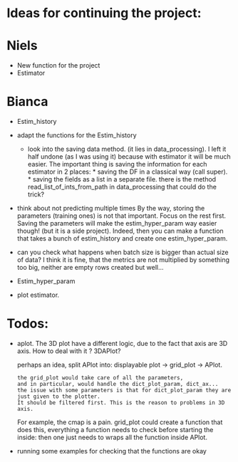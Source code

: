 # Ideas for continuing the project:

# Niels
* New function for the project
* Estimator


# Bianca
* Estim_history
* adapt the functions for the Estim_history  
    * look into the saving data method. (it lies in data_processing).
      I left it half undone (as I was using it) because with estimator it will be much easier.
      The important thing is saving the information for each estimator in 2 places: 
            * saving the DF in a classical way (call super).
            * saving the fields as a list in a separate file.
      there is the method read_list_of_ints_from_path in data_processing that could do the trick?
* think about not predicting multiple times
By the way, storing the parameters (training ones) is not that important. 
  Focus on the rest first. 
  Saving the parameters will make the estim_hyper_param way easier though! 
  (but it is a side project).
  Indeed, then you can make a function that takes 
  a bunch of estim_history and create one estim_hyper_param.
  
* can you check what happens when batch size is bigger than actual size of data? 
  I think it is fine, that the metrics are not multiplied by something too big, 
  neither are empty rows created but well...


* Estim_hyper_param
* plot estimator. 


# Todos:
* aplot. The 3D plot have a different logic, due to the fact that axis are 3D axis.
  How to deal with it ? 3DAPlot?
  
    perhaps an idea, split APlot into: displayable plot -> grid_plot -> APlot. 
  
      the grid_plot would take care of all the parameters, 
      and in particular, would handle the dict_plot_param, dict_ax...
      the issue with some parameters is that for dict_plot_param they are just given to the plotter. 
      It should be filtered first. This is the reason to problems in 3D axis. 
  For example, the cmap is a pain.
      grid_plot could create a function that does this, everything a function needs to check before starting the inside: 
      then one just needs to wraps all the function inside APlot.
      
* running some examples for checking that the functions are okay